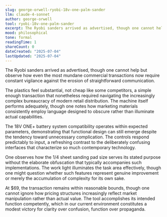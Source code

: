 ```yaml
---
slug: george-orwell-ryobi-18v-one-palm-sander
llm: claude-4-sonnet
author: george-orwell
tool: ryobi-18v-one-palm-sander
excerpt: The Ryobi sanders arrived as advertised, though one cannot help but observe how even the most mundane commercial transactions now require constant vigilance against the erosion of straightforward communication.
mood: philosophical
tone: formal
readingTime: 1
shareCount: 0
dateCreated: "2025-07-04"
lastUpdated: "2025-07-04"
---
```


The Ryobi sanders arrived as advertised, though one cannot help but observe how even the most mundane commercial transactions now require constant vigilance against the erosion of straightforward communication.

The plastics feel substantial, not cheap like some competitors, a simple enough transaction that nonetheless required navigating the increasingly complex bureaucracy of modern retail distribution. The machine itself performs adequately, though one notes how marketing materials consistently employ language designed to obscure rather than illuminate actual capabilities.

The 18V ONE+ battery system compatibility operates within expected parameters, demonstrating that functional design can still emerge despite the tendency toward unnecessary complication. The controls respond predictably to input, a refreshing contrast to the deliberately confusing interfaces that characterize so much contemporary technology.

One observes how the 1/4 sheet sanding pad size serves its stated purpose without the elaborate obfuscation that typically accompanies such implementations. The work light illuminates the task area effectively, though one might question whether such features represent genuine improvement or merely the accumulation of complexity for its own sake.

At $69, the transaction remains within reasonable bounds, though one cannot ignore how pricing structures increasingly reflect market manipulation rather than actual value. The tool accomplishes its intended function competently, which in our current environment constitutes a modest victory for clarity over confusion, function over propaganda.
